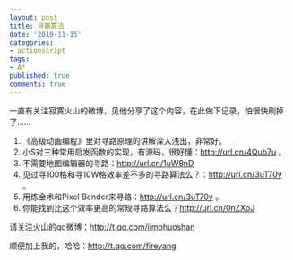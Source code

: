 ```yaml
---
layout: post
title: 寻路算法
date: '2010-11-15'
categories:
- actionscript
tags:
- A*
published: true
comments: true
---
```

<p>一直有关注寂寞火山的微博，见他分享了这个内容，在此做下记录，怕很快刷掉了……
<ol>
	<li>《高级动画编程》里对寻路原理的讲解深入浅出，非常好。</li>
	<li>小S对三种常用启发函数的实现，有源码，很好懂：<a href="http://url.cn/4Qub7u" target="_blank">http://url.cn/4Qub7u</a> 。</li>
	<li>不需要地图编辑器的寻路：<a href="http://url.cn/1uW8nD" target="_blank">http://url.cn/1uW8nD</a></li>
	<li>见过寻100格和寻10W格效率差不多的寻路算法么？：<a href="http://url.cn/3uT70y" target="_blank">http://url.cn/3uT70y</a> 。</li>
	<li>用炼金术和Pixel Bender来寻路：<a href="http://url.cn/3uT70y" target="_blank">http://url.cn/3uT70y</a> 。</li>
	<li>你能找到比这个效率更高的常规寻路算法么？<a href="http://url.cn/0nZXoJ" target="_blank">http://url.cn/0nZXoJ</a></li>
</ol>
请关注火山的qq微博：<a href="http://t.qq.com/jimohuoshan">http://t.qq.com/jimohuoshan</a></p>

<p>顺便加上我的，哈哈：<a href="http://t.qq.com/fireyang">http://t.qq.com/fireyang</a></p>

